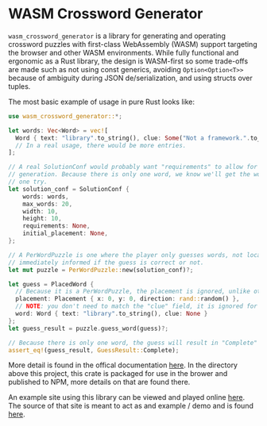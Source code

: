 # WASM Crossword Generator

`wasm_crossword_generator` is a library for generating and operating crossword puzzles with
first-class WebAssembly (WASM) support targeting the browser and other WASM environments. While
fully functional and ergonomic as a Rust library, the design is WASM-first so some trade-offs are
made such as not using const generics, avoiding `Option<Option<T>>` because of ambiguity during
JSON de/serialization, and using structs over tuples.

The most basic example of usage in pure Rust looks like:

```rust
use wasm_crossword_generator::*;

let words: Vec<Word> = vec![
  Word { text: "library".to_string(), clue: Some("Not a framework.".to_string()) },
  // In a real usage, there would be more entries.
];

// A real SolutionConf would probably want "requirements" to allow for retrying crossword
// generation. Because there is only one word, we know we'll get the world's simplest puzzle in
// one try.
let solution_conf = SolutionConf {
    words: words,
    max_words: 20,
    width: 10,
    height: 10,
    requirements: None,
    initial_placement: None,
};

// A PerWordPuzzle is one where the player only guesses words, not locations. The player is
// immediately informed if the guess is correct or not.
let mut puzzle = PerWordPuzzle::new(solution_conf)?;

let guess = PlacedWord {
  // Because it is a PerWordPuzzle, the placement is ignored, unlike other Playmodes.
  placement: Placement { x: 0, y: 0, direction: rand::random() },
  // NOTE: you don't need to match the "clue" field, it is ignored for purposes of PartialEq
  word: Word { text: "library".to_string(), clue: None }
};
let guess_result = puzzle.guess_word(guess)?;

// Because there is only one word, the guess will result in "Complete" instead of "Correct"
assert_eq!(guess_result, GuessResult::Complete);
```

More detail is found in the offical documentation [here](https://docs.rs/wasm_crossword_generator/latest/wasm_crossword_generator/). In the directory above this project, this crate is packaged for use in the brower and published to NPM, more details on that are found there.

An example site using this library can be viewed and played online [here](http://krhoda.github.io/anagram-crosswords). The source of that site is meant to act as and example / demo and is found [here](http://github.com/krhoda/anagram-crosswords).
